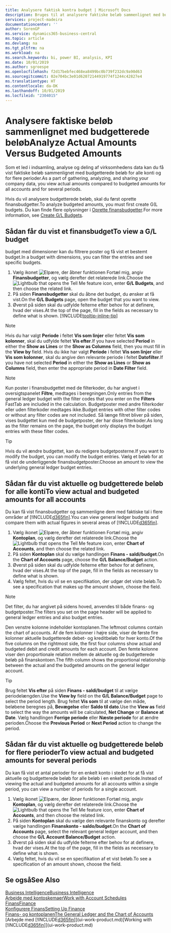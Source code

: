 ```yaml
---
title: Analysere faktisk kontra budget | Microsoft Docs
description: Bruges til at analysere faktiske beløb sammenlignet med budgetterede beløb.
services: project-madeira
documentationcenter: ''
author: SorenGP
ms.service: dynamics365-business-central
ms.topic: article
ms.devlang: na
ms.tgt_pltfrm: na
ms.workload: na
ms.search.keywords: bi, power BI, analysis, KPI
ms.date: 10/01/2019
ms.author: sgroespe
ms.openlocfilehash: f2d17bebfec468ea8499bc0b739f232dc9a90d63
ms.sourcegitcommit: 02e704bc3e01d62072144919774f1244c42827e4
ms.translationtype: HT
ms.contentlocale: da-DK
ms.lasthandoff: 10/01/2019
ms.locfileid: "2304015"
---
```

# <a name="analyze-actual-amounts-versus-budgeted-amounts"></a><span data-ttu-id="6944d-103">Analysere faktiske beløb sammenlignet med budgetterede beløb</span><span class="sxs-lookup"><span data-stu-id="6944d-103">Analyze Actual Amounts Versus Budgeted Amounts</span></span>
<span data-ttu-id="6944d-104">Som et led i indsamling, analyse og deling af virksomhedens data kan du få vist faktiske beløb sammenlignet med budgetterede beløb for alle konti og for flere perioder.</span><span class="sxs-lookup"><span data-stu-id="6944d-104">As a part of gathering, analyzing, and sharing your company data, you view actual amounts compared to budgeted amounts for all accounts and for several periods.</span></span>

<span data-ttu-id="6944d-105">Hvis du vil analysere budgetterede beløb, skal du først oprette finansbudgetter.</span><span class="sxs-lookup"><span data-stu-id="6944d-105">To analyze budgeted amounts, you must first create G(L budgets.</span></span> <span data-ttu-id="6944d-106">Du kan finde flere oplysninger i [Oprette finansbudgetter](finance-how-create-budgets.md).</span><span class="sxs-lookup"><span data-stu-id="6944d-106">For more information, see [Create G/L Budgets](finance-how-create-budgets.md).</span></span>

## <a name="to-view-a-gl-budget"></a><span data-ttu-id="6944d-107">Sådan får du vist et finansbudget</span><span class="sxs-lookup"><span data-stu-id="6944d-107">To view a G/L budget</span></span>
<span data-ttu-id="6944d-108">budget med dimensioner kan du filtrere poster og få vist et bestemt budget.</span><span class="sxs-lookup"><span data-stu-id="6944d-108">In a budget with dimensions, you can filter the entries and see specific budgets.</span></span>

1. <span data-ttu-id="6944d-109">Vælg ikonet ![Elpære, der åbner funktionen Fortæl mig](media/ui-search/search_small.png "Fortæl mig, hvad du vil foretage dig"), angiv **Finansbudgetter**, og vælg derefter det relaterede link.</span><span class="sxs-lookup"><span data-stu-id="6944d-109">Choose the ![Lightbulb that opens the Tell Me feature](media/ui-search/search_small.png "Tell me what you want to do") icon, enter **G/L Budgets**, and then choose the related link.</span></span>
2. <span data-ttu-id="6944d-110">På siden **Finansbudgetter** skal du åbne det budget, du ønsker at få vist.</span><span class="sxs-lookup"><span data-stu-id="6944d-110">On the **G/L Budgets** page, open the budget that you want to view.</span></span>  
3. <span data-ttu-id="6944d-111">Øverst på siden skal du udfylde felterne efter behov for at definere, hvad der vises.</span><span class="sxs-lookup"><span data-stu-id="6944d-111">At the top of the page, fill in the fields as necessary to define what is shown.</span></span> [!INCLUDE[tooltip-inline-tip](includes/tooltip-inline-tip_md.md)]

> [!NOTE]  
>   <span data-ttu-id="6944d-112">Hvis du har valgt **Periode** i feltet **Vis som linjer** eller feltet **Vis som kolonner**, skal du udfylde feltet **Vis efter**.</span><span class="sxs-lookup"><span data-stu-id="6944d-112">If you have selected **Period** in either the **Show as Lines** or the **Show as Columns** field, then you must fill in the **View by** field.</span></span> <span data-ttu-id="6944d-113">Hvis du ikke har valgt **Periode** i feltet **Vis som linjer** eller **Vis som kolonner**, skal du angive den relevante periode i feltet **Datofilter**.</span><span class="sxs-lookup"><span data-stu-id="6944d-113">If you have not selected **Period** in either the **Show as Lines** or **Show as Columns** field, then enter the appropriate period in **Date Filter** field.</span></span>  

> [!NOTE]  
>   <span data-ttu-id="6944d-114">Kun poster i finansbudgettet med de filterkoder, du har angivet i oversigtspanelet **Filtre**, medtages i beregningen.</span><span class="sxs-lookup"><span data-stu-id="6944d-114">Only entries from the general ledger budget with the filter codes that you enter on the **Filters** FastTab are included in the calculation.</span></span> <span data-ttu-id="6944d-115">Budgetposter med andre filterkoder eller uden filterkoder medtages ikke.</span><span class="sxs-lookup"><span data-stu-id="6944d-115">Budget entries with other filter codes or without any filter codes are not included.</span></span> <span data-ttu-id="6944d-116">Så længe filtret bliver på siden, vises budgettet kun med de budgetposter, der har disse filterkoder.</span><span class="sxs-lookup"><span data-stu-id="6944d-116">As long as the filter remains on the page, the budget only displays the budget entries with these filter codes.</span></span>  

> [!TIP]  
>   <span data-ttu-id="6944d-117">Hvis du vil ændre budgettet, kan du redigere budgetposterne.</span><span class="sxs-lookup"><span data-stu-id="6944d-117">If you want to modify the budget, you can modify the budget entries.</span></span> <span data-ttu-id="6944d-118">Vælg et beløb for at få vist de underliggende finansbudgetposter.</span><span class="sxs-lookup"><span data-stu-id="6944d-118">Choose an amount to view the underlying general ledger budget entries.</span></span>

## <a name="to-view-actual-and-budgeted-amounts-for-all-accounts"></a><span data-ttu-id="6944d-119">Sådan får du vist aktuelle og budgetterede beløb for alle konti</span><span class="sxs-lookup"><span data-stu-id="6944d-119">To view actual and budgeted amounts for all accounts</span></span>  
<span data-ttu-id="6944d-120">Du kan få vist finansbudgetter og sammenligne dem med faktiske tal i flere områder af [!INCLUDE[d365fin](includes/d365fin_md.md)].</span><span class="sxs-lookup"><span data-stu-id="6944d-120">You can view general ledger budgets and compare them with actual figures in several areas of [!INCLUDE[d365fin](includes/d365fin_md.md)].</span></span>

1. <span data-ttu-id="6944d-121">Vælg ikonet ![Elpære, der åbner funktionen Fortæl mig](media/ui-search/search_small.png "Fortæl mig, hvad du vil foretage dig"), angiv **Kontoplan**, og vælg derefter det relaterede link.</span><span class="sxs-lookup"><span data-stu-id="6944d-121">Choose the ![Lightbulb that opens the Tell Me feature](media/ui-search/search_small.png "Tell me what you want to do") icon, enter **Chart of Accounts**, and then choose the related link.</span></span>  
2. <span data-ttu-id="6944d-122">På siden **Kontoplan** skal du vælge handlingen **Finans - saldi/budget**.</span><span class="sxs-lookup"><span data-stu-id="6944d-122">On the **Chart of Accounts** page, choose the **G/L Balance/Budget** action.</span></span>
3. <span data-ttu-id="6944d-123">Øverst på siden skal du udfylde felterne efter behov for at definere, hvad der vises.</span><span class="sxs-lookup"><span data-stu-id="6944d-123">At the top of the page, fill in the fields as necessary to define what is shown.</span></span>  
4. <span data-ttu-id="6944d-124">Vælg feltet, hvis du vil se en specifikation, der udgør det viste beløb.</span><span class="sxs-lookup"><span data-stu-id="6944d-124">To see a specification that makes up the amount shown, choose the field.</span></span>  

> [!NOTE]  
>   <span data-ttu-id="6944d-125">Det filter, du har angivet på sidens hoved, anvendes til både finans- og budgetposter.</span><span class="sxs-lookup"><span data-stu-id="6944d-125">The filters you set on the page header will be applied to general ledger entries and also budget entries.</span></span>

<span data-ttu-id="6944d-126">Den venstre kolonne indeholder kontoplanen.</span><span class="sxs-lookup"><span data-stu-id="6944d-126">The leftmost columns contain the chart of accounts.</span></span> <span data-ttu-id="6944d-127">Af de fem kolonner i højre side, viser de første fire kolonner aktuelle budgetterede debet- og kreditbeløb for hver konto.</span><span class="sxs-lookup"><span data-stu-id="6944d-127">Of the five columns on the rightmost side, the first four columns show actual and budgeted debit and credit amounts for each account.</span></span> <span data-ttu-id="6944d-128">Den femte kolonne viser den proportionale relation mellem de aktuelle og de budgetterede beløb på finanskontoen.</span><span class="sxs-lookup"><span data-stu-id="6944d-128">The fifth column shows the proportional relationship between the actual and the budgeted amounts on the general ledger account.</span></span>  

> [!TIP]  
>   <span data-ttu-id="6944d-129">Brug feltet **Vis efter** på siden **Finans - saldi/budget** til at vælge periodelængden.</span><span class="sxs-lookup"><span data-stu-id="6944d-129">Use the **View by** field on the **G/L Balance/Budget** page to select the period length.</span></span> <span data-ttu-id="6944d-130">Brug feltet **Vis som** til at vælge den måde, beløbene beregnes på, **Bevægelse** eller **Saldo til dato**.</span><span class="sxs-lookup"><span data-stu-id="6944d-130">Use the **View as** field to select the way the amounts will be calculated, **Net Change** or **Balance at Date**.</span></span> <span data-ttu-id="6944d-131">Vælg handlingen **Forrige periode** eller **Næste periode** for at ændre perioden.</span><span class="sxs-lookup"><span data-stu-id="6944d-131">Choose the **Previous Period** or **Next Period** action to change the period.</span></span>  

## <a name="to-view-actual-and-budgeted-amounts-for-several-periods"></a><span data-ttu-id="6944d-132">Sådan får du vist aktuelle og budgetterede beløb for flere perioder</span><span class="sxs-lookup"><span data-stu-id="6944d-132">To view actual and budgeted amounts for several periods</span></span>  
<span data-ttu-id="6944d-133">Du kan få vist et antal perioder for en enkelt konto i stedet for at få vist aktuelle og budgetterede beløb for alle beløb i en enkelt periode.</span><span class="sxs-lookup"><span data-stu-id="6944d-133">Instead of viewing the actual and budgeted amounts for all accounts within a single period, you can view a number of periods for a single account.</span></span>  

1. <span data-ttu-id="6944d-134">Vælg ikonet ![Elpære, der åbner funktionen Fortæl mig](media/ui-search/search_small.png "Fortæl mig, hvad du vil foretage dig"), angiv **Kontoplan**, og vælg derefter det relaterede link.</span><span class="sxs-lookup"><span data-stu-id="6944d-134">Choose the ![Lightbulb that opens the Tell Me feature](media/ui-search/search_small.png "Tell me what you want to do") icon, enter **Chart of Accounts**, and then choose the related link.</span></span>  
2. <span data-ttu-id="6944d-135">På siden **Kontoplan** skal du vælge den relevante finanskonto og derefter vælge handlingen **Finanskonto - saldo/budget**.</span><span class="sxs-lookup"><span data-stu-id="6944d-135">On the **Chart of Accounts** page, select the relevant general ledger account, and then choose the **G/L Account Balance/Budget** action.</span></span>  
3. <span data-ttu-id="6944d-136">Øverst på siden skal du udfylde felterne efter behov for at definere, hvad der vises.</span><span class="sxs-lookup"><span data-stu-id="6944d-136">At the top of the page, fill in the fields as necessary to define what is shown.</span></span>   
4. <span data-ttu-id="6944d-137">Vælg feltet, hvis du vil se en specifikation af et vist beløb.</span><span class="sxs-lookup"><span data-stu-id="6944d-137">To see a specification of an amount shown, choose the field.</span></span>  

## <a name="see-also"></a><span data-ttu-id="6944d-138">Se også</span><span class="sxs-lookup"><span data-stu-id="6944d-138">See Also</span></span>
[<span data-ttu-id="6944d-139">Business Intelligence</span><span class="sxs-lookup"><span data-stu-id="6944d-139">Business Intelligence</span></span>](bi.md)  
[<span data-ttu-id="6944d-140">Arbejde med kontoskemaer</span><span class="sxs-lookup"><span data-stu-id="6944d-140">Work with Account Schedules</span></span>](bi-how-work-account-schedule.md)  
[<span data-ttu-id="6944d-141">Finans</span><span class="sxs-lookup"><span data-stu-id="6944d-141">Finance</span></span>](finance.md)  
[<span data-ttu-id="6944d-142">Konfigurere Finans</span><span class="sxs-lookup"><span data-stu-id="6944d-142">Setting Up Finance</span></span>](finance-setup-finance.md)  
[<span data-ttu-id="6944d-143">Finans- og kontoplanen</span><span class="sxs-lookup"><span data-stu-id="6944d-143">The General Ledger and the Chart of Accounts</span></span>](finance-general-ledger.md)  
<span data-ttu-id="6944d-144">[Arbejde med [!INCLUDE[d365fin](includes/d365fin_md.md)]](ui-work-product.md)</span><span class="sxs-lookup"><span data-stu-id="6944d-144">[Working with [!INCLUDE[d365fin](includes/d365fin_md.md)]](ui-work-product.md)</span></span>  
